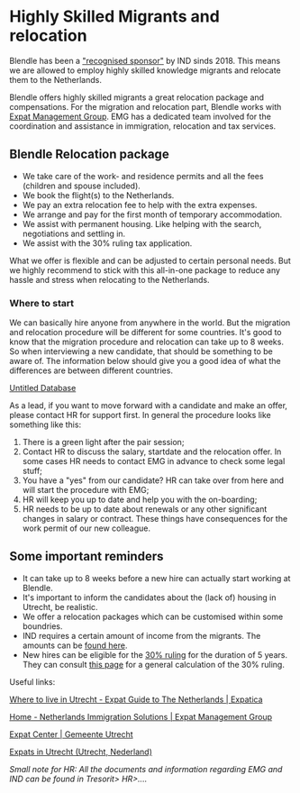 # Highly Skilled Migrants and relocation

Blendle has been a ["recognised sponsor"](https://ind.nl/en/Forms/3084.pdf) by IND sinds 2018. This means we are allowed to employ highly skilled knowledge migrants and relocate them to the Netherlands.

Blendle offers highly skilled migrants a great relocation package and compensations. For the migration and relocation part, Blendle works with [Expat Management Group](https://www.expatmanagementgroup.com/). EMG has a dedicated team involved for the coordination and assistance in immigration, relocation and tax services.

## Blendle Relocation package

- We take care of the work- and residence permits and all the fees (children and spouse included).
- We book the flight(s) to the Netherlands.
- We pay an extra relocation fee to help with the extra expenses.
- We arrange and pay for the first month of temporary accommodation.
- We assist with permanent housing. Like helping with the search, negotiations and settling in.
- We assist with the 30% ruling tax application.

What we offer is flexible and can be adjusted to certain personal needs. But we highly recommend to stick with this all-in-one package to reduce any hassle and stress when relocating to the Netherlands.

### Where to start

We can basically hire anyone from anywhere in the world. But the migration and relocation procedure will be different for some countries. It's good to know that the migration procedure and relocation can take up to 8 weeks. So when interviewing a new candidate, that should be something to be aware of.  The information below should give you a good idea of what the differences are between different countries. 

[Untitled Database](Highly%20Skilled%20Migrants%20and%20relocation%2011db2bec8797419897388922b607e645/Untitled%20Database%2047b90ab6bef447f88d26425d18b43bc5.csv)

As a lead, if you want to move forward with a candidate and make an offer, please contact HR for support first. In general the procedure looks like something like this:

1. There is a green light after the pair session;
2. Contact HR to discuss the salary, startdate and the relocation offer. In some cases HR needs to contact EMG in advance to check some legal stuff;
3. You have a "yes" from our candidate? HR can take over from here and will start the procedure with EMG;
4. HR will keep you up to date and help you with the on-boarding;
5. HR needs to be up to date about renewals or any other significant changes in salary or contract. These things have consequences for the work permit of our new colleague.

## Some important reminders

- It can take up to 8 weeks before a new hire can actually start working at Blendle.
- It's important to inform the candidates about the (lack of) housing in Utrecht, be realistic.
- We offer a relocation packages which can be customised within some boundries.
- IND requires a certain amount of income from the migrants. The amounts can be [found here](https://ind.nl/en/Pages/required-amounts-income_requirement.aspx#Application_residence_permit_highly_skilled_migrant_and_EU_blue_card).
- New hires can be eligible for the [30% ruling](https://www.iamsterdam.com/en/living/take-care-of-official-matters/highly-skilled-migrants/thirty-percent-ruling) for the duration of 5 years. They can consult [this page](https://thetax.nl/?year=2019&startFrom=Year&salary=36000&allowance=0&socialSecurity=1&retired=0&ruling=0&rulingChoice=normal) for a general calculation of the 30% ruling.

Useful links:

[Where to live in Utrecht - Expat Guide to The Netherlands | Expatica](https://www.expatica.com/nl/moving/location/where-to-live-in-utrecht-100622/)

[Home - Netherlands Immigration Solutions | Expat Management Group](https://www.expatmanagementgroup.com/)

[Expat Center | Gemeente Utrecht](https://www.utrecht.nl/city-of-utrecht/living/expat-center/)

[Expats in Utrecht (Utrecht, Nederland)](https://www.meetup.com/nl-NL/Expats-in-Utrecht/)

*Small note for HR: All the documents and information regarding EMG and IND can be found in Tresorit> HR>....*